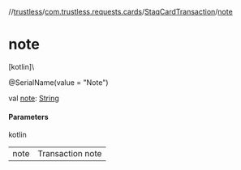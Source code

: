 //[trustless](../../../index.md)/[com.trustless.requests.cards](../index.md)/[StaqCardTransaction](index.md)/[note](note.md)

# note

[kotlin]\

@SerialName(value = &quot;Note&quot;)

val [note](note.md): [String](https://kotlinlang.org/api/latest/jvm/stdlib/kotlin/-string/index.html)

#### Parameters

kotlin

| | |
|---|---|
| note | Transaction note |
